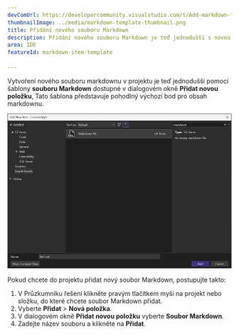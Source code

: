 ```yaml
---
devComUrl: https://developercommunity.visualstudio.com/t/Add-markdown-files-to-Add-New-Item-templ/10706908
thumbnailImage: ../media/markdown-template-thumbnail.png
title: Přidání nového souboru Markdown
description: Přidání nového souboru Markdown je teď jednodušší s novou šablonou dostupnou v dialogovém okně Přidat novou položku.
area: IDE
featureId: markdown-item-template

---
```



Vytvoření nového souboru markdownu v projektu je teď jednodušší pomocí šablony **souboru Markdown** dostupné v dialogovém okně **Přidat novou položku**, Tato šablona představuje pohodlný výchozí bod pro obsah markdownu.

![Šablony Markdown](../media/markdown-template.png)

Pokud chcete do projektu přidat nový soubor Markdown, postupujte takto:

1. V Průzkumníku řešení klikněte pravým tlačítkem myši na projekt nebo složku, do které chcete soubor Markdown přidat.
2. Vyberte **Přidat** > **Nová položka**.
3. V dialogovém okně **Přidat novou položku** vyberte **Soubor Markdown**.
4. Zadejte název souboru a klikněte na **Přidat**.
